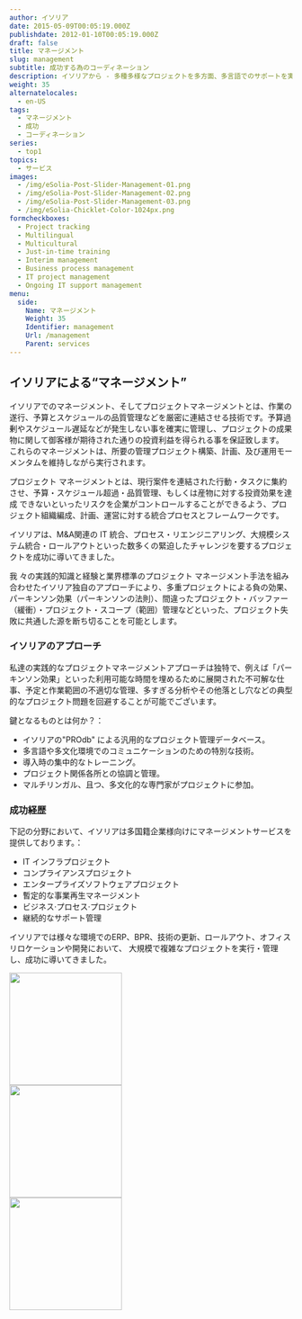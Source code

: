 ```yaml
---
author: イソリア
date: 2015-05-09T00:05:19.000Z
publishdate: 2012-01-10T00:05:19.000Z
draft: false
title: マネージメント
slug: management
subtitle: 成功する為のコーディネーション
description: イソリアから - 多種多様なプロジェクトを多方面、多言語でのサポートを実現
weight: 35
alternatelocales:
  - en-US
tags:
  - マネージメント
  - 成功
  - コーディネーション
series:
  - top1
topics:
  - サービス
images:
  - /img/eSolia-Post-Slider-Management-01.png
  - /img/eSolia-Post-Slider-Management-02.png
  - /img/eSolia-Post-Slider-Management-03.png
  - /img/eSolia-Chicklet-Color-1024px.png
formcheckboxes:
  - Project tracking
  - Multilingual
  - Multicultural
  - Just-in-time training
  - Interim management
  - Business process management
  - IT project management
  - Ongoing IT support management
menu:
  side:
    Name: マネージメント
    Weight: 35
    Identifier: management
    Url: /management
    Parent: services
---
```


## イソリアによる“マネージメント”
イソリアでのマネージメント、そしてプロジェクトマネージメントとは、作業の遂行、予算とスケジュールの品質管理などを厳密に連結させる技術です。予算過剰やスケジュール遅延などが発生しない事を確実に管理し、プロジェクトの成果物に関して御客様が期待された通りの投資利益を得られる事を保証致します。
これらのマネージメントは、所要の管理プロジェクト構築、計画、及び運用モーメンタムを維持しながら実行されます。


プロジェクト マネージメントとは、現行案件を連結された行動・タスクに集約させ、予算・スケジュール超過・品質管理、もしくは産物に対する投資効果を達成 できないといったリスクを企業がコントロールすることができるよう、プロジェクト組織編成、計画、運営に対する統合プロセスとフレームワークです。

イソリアは、M&A関連の IT 統合、プロセス・リエンジニアリング、大規模システム統合・ロールアウトといった数多くの緊迫したチャレンジを要するプロジェクトを成功に導いてきました。

我 々の実践的知識と経験と業界標準のプロジェクト マネージメント手法を組み合わせたイソリア独自のアプローチにより、多重プロジェクトによる負の効果、 パーキンソン効果（パーキンソンの法則）、間違ったプロジェクト・バッファー（緩衝）・プロジェクト・スコープ（範囲）管理などといった、プロジェクト失 敗に共通した源を断ち切ることを可能とします。

### イソリアのアプローチ
私達の実践的なプロジェクトマネージメントアプローチは独特で、例えば「パーキンソン効果」といった利用可能な時間を埋めるために展開された不可解な仕事、予定と作業範囲の不適切な管理、多すぎる分析やその他落とし穴などの典型的なプロジェクト問題を回避することが可能でございます。

鍵となるものとは何か？：

* イソリアの"PROdb" による汎用的なプロジェクト管理データベース。
* 多言語や多文化環境でのコミュニケーションのための特別な技術。
* 導入時の集中的なトレーニング。
* プロジェクト関係各所との協調と管理。
* マルチリンガル、且つ、多文化的な専門家がプロジェクトに参加。

### 成功経歴　
下記の分野において、イソリアは多国籍企業様向けにマネージメントサービスを提供しております。：

* IT インフラプロジェクト
* コンプライアンスプロジェクト
* エンタープライズソフトウェアプロジェクト
* 暫定的な事業再生マネージメント
* ビジネス·プロセス·プロジェクト
* 継続的なサポート管理

イソリアでは様々な環境でのERP、BPR、技術の更新、ロールアウト、オフィスリロケーションや開発において、
大規模で複雑なプロジェクトを実行・管理し、成功に導いてきました。


<div class="row">
  <div class="col s12 m6 l3"><img class="materialboxed" data-caption="Team meeting management - by eSolia Inc." width="200" src="/img/eSolia-Post-Slider-Management-01.png"></div>
  <div class="col s12 m6 l3"><img class="materialboxed" data-caption="Diagram management - by eSolia Inc." width="200" src="/img/eSolia-Post-Slider-Management-02.png"></div>
  <div class="col s12 m6 l3"><img class="materialboxed" data-caption="Takumi Fukuoka management - by eSolia Inc." width="200" src="/img/eSolia-Post-Slider-Management-03.png"></div>
</div>
